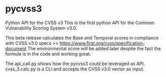 # pycvss3
Python API for the CVSS v3
This is the first python API for the Common Vulnerability Scoring System v3.0.

This beta release calculates the Base and Temporal scores in compliance with CVSS v3.0 specs >> https://www.first.org/cvss/specification-document
The environmental score will be added later despite the fact the formula is in the code and working great. 

The api_call.py shows how the pycvss3 could be leveraged as API.
cvss_3.calc.py is a CLI and accepts the CVSS v3.0 vector as input.
